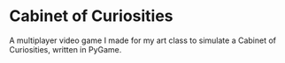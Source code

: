 # Cabinet of Curiosities
A multiplayer video game I made for my art class to simulate a Cabinet of Curiosities, written in PyGame.
